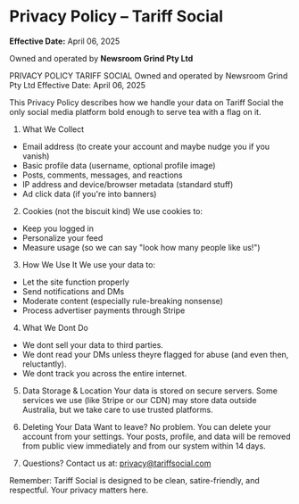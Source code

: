 # Privacy Policy – Tariff Social
**Effective Date:** April 06, 2025

Owned and operated by **Newsroom Grind Pty Ltd**


 PRIVACY POLICY  TARIFF SOCIAL
Owned and operated by Newsroom Grind Pty Ltd
Effective Date: April 06, 2025

This Privacy Policy describes how we handle your data on Tariff Social  the only social media platform bold enough to serve tea with a flag on it.

 1. What We Collect
- Email address (to create your account and maybe nudge you if you vanish)
- Basic profile data (username, optional profile image)
- Posts, comments, messages, and reactions
- IP address and device/browser metadata (standard stuff)
- Ad click data (if you're into banners)

 2. Cookies (not the biscuit kind)
We use cookies to:
- Keep you logged in
- Personalize your feed
- Measure usage (so we can say "look how many people like us!")

 3. How We Use It
We use your data to:
- Let the site function properly
- Send notifications and DMs
- Moderate content (especially rule-breaking nonsense)
- Process advertiser payments through Stripe

 4. What We Dont Do
- We dont sell your data to third parties.
- We dont read your DMs unless theyre flagged for abuse (and even then, reluctantly).
- We dont track you across the entire internet.

 5. Data Storage & Location
Your data is stored on secure servers. Some services we use (like Stripe or our CDN) may store data outside Australia, but we take care to use trusted platforms.

 6. Deleting Your Data
Want to leave? No problem. You can delete your account from your settings. Your posts, profile, and data will be removed from public view immediately and from our system within 14 days.

 7. Questions?
Contact us at: privacy@tariffsocial.com

Remember: Tariff Social is designed to be clean, satire-friendly, and respectful. Your privacy matters here.



